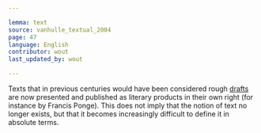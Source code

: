 ```yaml
---

lemma: text
source: vanhulle_textual_2004
page: 47
language: English
contributor: wout
last_updated_by: wout

---
```


Texts that in previous centuries would have been considered rough [drafts](draft.html) are now presented and published as literary products in their own right (for instance by Francis Ponge). This does not imply that the notion of text no longer exists, but that it becomes increasingly difficult to define it in absolute terms.
